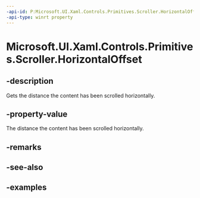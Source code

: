 ```yaml
---
-api-id: P:Microsoft.UI.Xaml.Controls.Primitives.Scroller.HorizontalOffset
-api-type: winrt property
---
```


# Microsoft.UI.Xaml.Controls.Primitives.Scroller.HorizontalOffset

<!--
public double HorizontalOffset { get; }
-->

## -description

Gets the distance the content has been scrolled horizontally.

## -property-value

The distance the content has been scrolled horizontally.

## -remarks

## -see-also

## -examples

